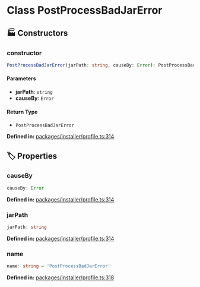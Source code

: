 # Class PostProcessBadJarError

## 🏭 Constructors

### constructor

```ts
PostProcessBadJarError(jarPath: string, causeBy: Error): PostProcessBadJarError
```
#### Parameters

- **jarPath**: `string`
- **causeBy**: `Error`
#### Return Type

- `PostProcessBadJarError`

<p style="font-size: 14px; color: var(--vp-c-text-2)">
<strong>Defined in:</strong> <a href="https://github.com/voxelum/minecraft-launcher-core-node/blob/master/packages/installer/profile.ts#L314" target="_blank" rel="noreferrer">packages/installer/profile.ts:314</a>
</p>


## 🏷️ Properties

### causeBy <Badge type="tip" text="public" />

```ts
causeBy: Error
```
<p style="font-size: 14px; color: var(--vp-c-text-2)">
<strong>Defined in:</strong> <a href="https://github.com/voxelum/minecraft-launcher-core-node/blob/master/packages/installer/profile.ts#L314" target="_blank" rel="noreferrer">packages/installer/profile.ts:314</a>
</p>


### jarPath <Badge type="tip" text="public" />

```ts
jarPath: string
```
<p style="font-size: 14px; color: var(--vp-c-text-2)">
<strong>Defined in:</strong> <a href="https://github.com/voxelum/minecraft-launcher-core-node/blob/master/packages/installer/profile.ts#L314" target="_blank" rel="noreferrer">packages/installer/profile.ts:314</a>
</p>


### name

```ts
name: string = 'PostProcessBadJarError'
```
<p style="font-size: 14px; color: var(--vp-c-text-2)">
<strong>Defined in:</strong> <a href="https://github.com/voxelum/minecraft-launcher-core-node/blob/master/packages/installer/profile.ts#L318" target="_blank" rel="noreferrer">packages/installer/profile.ts:318</a>
</p>


